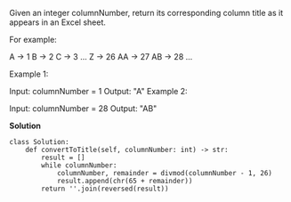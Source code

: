 Given an integer columnNumber, return its corresponding column title as it appears in an Excel sheet.

For example:

A -> 1
B -> 2
C -> 3
...
Z -> 26
AA -> 27
AB -> 28 
...
 

Example 1:

Input: columnNumber = 1
Output: "A"
Example 2:

Input: columnNumber = 28
Output: "AB"

**Solution**
```
class Solution:
    def convertToTitle(self, columnNumber: int) -> str:
        result = []
        while columnNumber:
            columnNumber, remainder = divmod(columnNumber - 1, 26)
            result.append(chr(65 + remainder))
        return ''.join(reversed(result))
```
